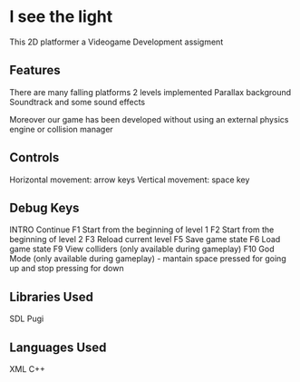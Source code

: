 # I see the light

This 2D platformer a Videogame Development assigment

## Features

There are many falling platforms
2 levels implemented
Parallax background
Soundtrack and some sound effects

Moreover our game has been developed without using an external physics engine or collision manager

## Controls

Horizontal movement:     arrow keys
Vertical movement:       space key

## Debug Keys

INTRO     Continue
F1        Start from the beginning of level 1
F2        Start from the beginning of level 2
F3        Reload current level
F5        Save game state
F6        Load game state
F9        View colliders (only available during gameplay)
F10       God Mode (only available during gameplay) - mantain space pressed for going up and stop pressing for down


## Libraries Used

SDL
Pugi

## Languages Used

XML
C++
